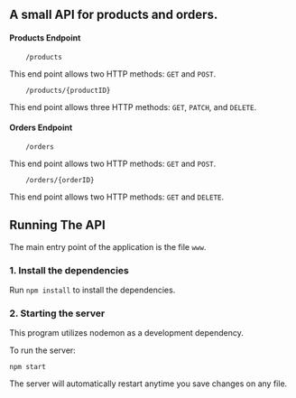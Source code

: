 ## A small API for products and orders.

#### Products Endpoint

```
    /products
```
This end point allows two HTTP methods: ```GET``` and ```POST```.

```
    /products/{productID}
```
This end point allows three HTTP methods: ```GET```, ```PATCH```, and ```DELETE```.

#### Orders Endpoint

```
    /orders
```
This end point allows two HTTP methods: ```GET``` and ```POST```.

```
    /orders/{orderID}
```
This end point allows two HTTP methods: ```GET``` and ```DELETE```.

## Running The API

The main entry point of the application is the file ```www```.

### 1. Install the dependencies 

Run ```npm install``` to install the dependencies.

### 2. Starting the server

This program utilizes nodemon as a development dependency. 

To run the server:
```
npm start
```

The server will automatically restart anytime you save changes on any file.
